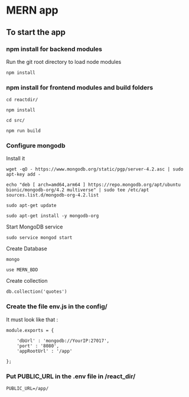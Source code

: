
# MERN app

## To start the app

### npm install for backend modules

Run the git root directory to load node modules

```npm install```

### npm install for frontend modules and build folders

```cd reactdir/```

```npm install```

```cd src/```

```npm run build```

### Configure mongodb

Install it

```wget -qO - https://www.mongodb.org/static/pgp/server-4.2.asc | sudo apt-key add -```

```echo "deb [ arch=amd64,arm64 ] https://repo.mongodb.org/apt/ubuntu bionic/mongodb-org/4.2 multiverse" | sudo tee /etc/apt sources.list.d/mongodb-org-4.2.list```

```sudo apt-get update```

```sudo apt-get install -y mongodb-org```


Start MongoDB service

```sudo service mongod start```

Create Database

```mongo```

```use MERN_BDD```

Create collection

```db.collection('quotes')```

### Create the file env.js in the config/

It must look like that :

```
module.exports = {

    'dbUrl' : 'mongodb://YourIP:27017',
    'port' : '8080',
    'appRootUrl' : '/app'

};
```


### Put PUBLIC_URL in the .env file in /react_dir/

```PUBLIC_URL=/app/```
